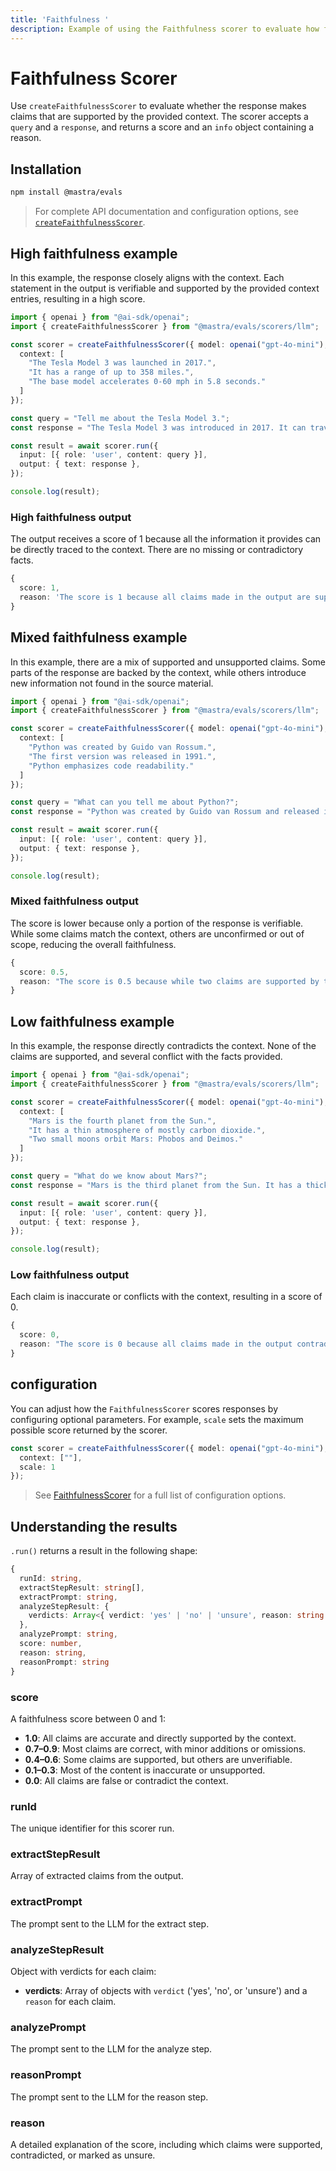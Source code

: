 ```yaml
---
title: 'Faithfulness '
description: Example of using the Faithfulness scorer to evaluate how factually accurate responses are compared to context.
---
```


# Faithfulness Scorer

Use `createFaithfulnessScorer` to evaluate whether the response makes claims that are supported by the provided context. The scorer accepts a `query` and a `response`, and returns a score and an `info` object containing a reason.

## Installation

```bash copy
npm install @mastra/evals
```

> For complete API documentation and configuration options, see [`createFaithfulnessScorer`](/docs/reference/scorers/faithfulness).

## High faithfulness example

In this example, the response closely aligns with the context. Each statement in the output is verifiable and supported by the provided context entries, resulting in a high score.

```typescript filename="src/example-high-faithfulness.ts" showLineNumbers copy
import { openai } from "@ai-sdk/openai";
import { createFaithfulnessScorer } from "@mastra/evals/scorers/llm";

const scorer = createFaithfulnessScorer({ model: openai("gpt-4o-mini"), options: {
  context: [
    "The Tesla Model 3 was launched in 2017.",
    "It has a range of up to 358 miles.",
    "The base model accelerates 0-60 mph in 5.8 seconds."
  ]
});

const query = "Tell me about the Tesla Model 3.";
const response = "The Tesla Model 3 was introduced in 2017. It can travel up to 358 miles on a single charge and the base version goes from 0 to 60 mph in 5.8 seconds.";

const result = await scorer.run({
  input: [{ role: 'user', content: query }],
  output: { text: response },
});

console.log(result);
```

### High faithfulness output

The output receives a score of 1 because all the information it provides can be directly traced to the context. There are no missing or contradictory facts.

```typescript
{
  score: 1,
  reason: 'The score is 1 because all claims made in the output are supported by the provided context.'
}
```

## Mixed faithfulness example

In this example, there are a mix of supported and unsupported claims. Some parts of the response are backed by the context, while others introduce new information not found in the source material.

```typescript filename="src/example-mixed-faithfulness.ts" showLineNumbers copy
import { openai } from "@ai-sdk/openai";
import { createFaithfulnessScorer } from "@mastra/evals/scorers/llm";

const scorer = createFaithfulnessScorer({ model: openai("gpt-4o-mini"), options: {
  context: [
    "Python was created by Guido van Rossum.",
    "The first version was released in 1991.",
    "Python emphasizes code readability."
  ]
});

const query = "What can you tell me about Python?";
const response = "Python was created by Guido van Rossum and released in 1991. It is the most popular programming language today and is used by millions of developers worldwide.";

const result = await scorer.run({
  input: [{ role: 'user', content: query }],
  output: { text: response },
});

console.log(result);
```

### Mixed faithfulness output

The score is lower because only a portion of the response is verifiable. While some claims match the context, others are unconfirmed or out of scope, reducing the overall faithfulness.

```typescript
{
  score: 0.5,
  reason: "The score is 0.5 because while two claims are supported by the context (Python was created by Guido van Rossum and Python was released in 1991), the other two claims regarding Python's popularity and usage cannot be verified as they are not mentioned in the context."
}
```

## Low faithfulness example

In this example, the response directly contradicts the context. None of the claims are supported, and several conflict with the facts provided.

```typescript filename="src/example-low-faithfulness.ts" showLineNumbers copy
import { openai } from "@ai-sdk/openai";
import { createFaithfulnessScorer } from "@mastra/evals/scorers/llm";

const scorer = createFaithfulnessScorer({ model: openai("gpt-4o-mini"), options: {
  context: [
    "Mars is the fourth planet from the Sun.",
    "It has a thin atmosphere of mostly carbon dioxide.",
    "Two small moons orbit Mars: Phobos and Deimos."
  ]
});

const query = "What do we know about Mars?";
const response = "Mars is the third planet from the Sun. It has a thick atmosphere rich in oxygen and nitrogen, and is orbited by three large moons.";

const result = await scorer.run({
  input: [{ role: 'user', content: query }],
  output: { text: response },
});

console.log(result);
```

### Low faithfulness output

Each claim is inaccurate or conflicts with the context, resulting in a score of 0.

```typescript
{
  score: 0,
  reason: "The score is 0 because all claims made in the output contradict the provided context. The output states that Mars is the third planet from the Sun, while the context clearly states it is the fourth. Additionally, it claims that Mars has a thick atmosphere rich in oxygen and nitrogen, contradicting the context's description of a thin atmosphere mostly composed of carbon dioxide. Finally, the output mentions that Mars is orbited by three large moons, while the context specifies that it has only two small moons, Phobos and Deimos. Therefore, there are no supported claims, leading to a score of 0."
}
```

## configuration

You can adjust how the `FaithfulnessScorer` scores responses by configuring optional parameters. For example, `scale` sets the maximum possible score returned by the scorer.

```typescript showLineNumbers copy
const scorer = createFaithfulnessScorer({ model: openai("gpt-4o-mini"), options: {
  context: [""],
  scale: 1
});
```

> See [FaithfulnessScorer](/docs/reference/scorers/faithfulness) for a full list of configuration options.

## Understanding the results

`.run()` returns a result in the following shape:

```typescript
{
  runId: string,
  extractStepResult: string[],
  extractPrompt: string,
  analyzeStepResult: {
    verdicts: Array<{ verdict: 'yes' | 'no' | 'unsure', reason: string }>
  },
  analyzePrompt: string,
  score: number,
  reason: string,
  reasonPrompt: string
}
```

### score

A faithfulness score between 0 and 1:

- **1.0**: All claims are accurate and directly supported by the context.
- **0.7–0.9**: Most claims are correct, with minor additions or omissions.
- **0.4–0.6**: Some claims are supported, but others are unverifiable.
- **0.1–0.3**: Most of the content is inaccurate or unsupported.
- **0.0**: All claims are false or contradict the context.

### runId

The unique identifier for this scorer run.

### extractStepResult

Array of extracted claims from the output.

### extractPrompt

The prompt sent to the LLM for the extract step.

### analyzeStepResult

Object with verdicts for each claim:

- **verdicts**: Array of objects with `verdict` ('yes', 'no', or 'unsure') and a `reason` for each claim.

### analyzePrompt

The prompt sent to the LLM for the analyze step.

### reasonPrompt

The prompt sent to the LLM for the reason step.

### reason

A detailed explanation of the score, including which claims were supported, contradicted, or marked as unsure.

<GithubLink
  marginTop='mt-16'
  link="https://github.com/mastra-ai/mastra/blob/main/examples/basics/scorers/faithfulness"
/>
